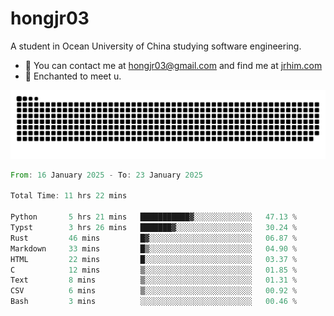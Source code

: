 # hongjr03

A student in Ocean University of China studying software engineering. 

- 📧 You can contact me at hongjr03@gmail.com and find me at [jrhim.com](https://jrhim.com/)
- 💜 Enchanted to meet u.

![snake_animation](https://raw.githubusercontent.com/hongjr03/hongjr03/output/github-contribution-grid-snake.svg)

<!--START_SECTION:waka-->

```rust
From: 16 January 2025 - To: 23 January 2025

Total Time: 11 hrs 22 mins

Python       5 hrs 21 mins   ███████████▓░░░░░░░░░░░░░   47.13 %
Typst        3 hrs 26 mins   ███████▓░░░░░░░░░░░░░░░░░   30.24 %
Rust         46 mins         █▓░░░░░░░░░░░░░░░░░░░░░░░   06.87 %
Markdown     33 mins         █▒░░░░░░░░░░░░░░░░░░░░░░░   04.90 %
HTML         22 mins         █░░░░░░░░░░░░░░░░░░░░░░░░   03.37 %
C            12 mins         ▒░░░░░░░░░░░░░░░░░░░░░░░░   01.85 %
Text         8 mins          ▒░░░░░░░░░░░░░░░░░░░░░░░░   01.31 %
CSV          6 mins          ▒░░░░░░░░░░░░░░░░░░░░░░░░   00.92 %
Bash         3 mins          ░░░░░░░░░░░░░░░░░░░░░░░░░   00.46 %
```

<!--END_SECTION:waka-->
